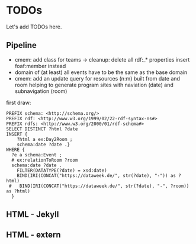 # TODOs

Let's add TODOs here.

## Pipeline

- cmem: add class for teams -> cleanup: delete all rdf:_* properties insert foaf:member instead
- domain of (at least) all events have to be the same as the base domain
- cmem: add an update query for resources (n:m) built from date and room helping to generate program sites
with naviation (date) and subnavigation (room)

first draw:
```
PREFIX schema: <http://schema.org/>
PREFIX rdf: <http://www.w3.org/1999/02/22-rdf-syntax-ns#>
PREFIX rdfs: <http://www.w3.org/2000/01/rdf-schema#>
SELECT DISTINCT ?html ?date
INSERT {
    ?html a ex:Day2Room ;
  	schema:date ?date .}
WHERE {
  ?e a schema:Event ;
  # ex:relationToRoom ?room
  schema:date ?date .
    FILTER(DATATYPE(?date) = xsd:date)
    BIND(IRI(CONCAT("https://dataweek.de/", str(?date), "-")) as ?html)
 #   BIND(IRI(CONCAT("https://dataweek.de/", str(?date), "-", ?room)) as ?html)
  }
```

## HTML - Jekyll

## HTML - extern
